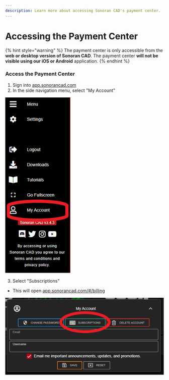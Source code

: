 ```yaml
---
description: Learn more about accessing Sonoran CAD's payment center.
---
```


# Accessing the Payment Center

{% hint style="warning" %}
The payment center is only accessible from the **web or desktop version of Sonoran CAD**. The payment center **will not be visible using our iOS or Android** application.
{% endhint %}

### Access the Payment Center

1. Sign into [app.sonorancad.com](https://app.sonorancad.com)
2. In the side navigation menu, select "My Account"

![Sonoran CAD - Access Account Menu](../../.gitbook/assets/image%20%2874%29.png)

3. Select "Subscriptions"  
  - This will open [app.sonorancad.com/\#/billing](https://app.sonorancad.com/#/billing)  


![](../../.gitbook/assets/image%20%2877%29.png)

